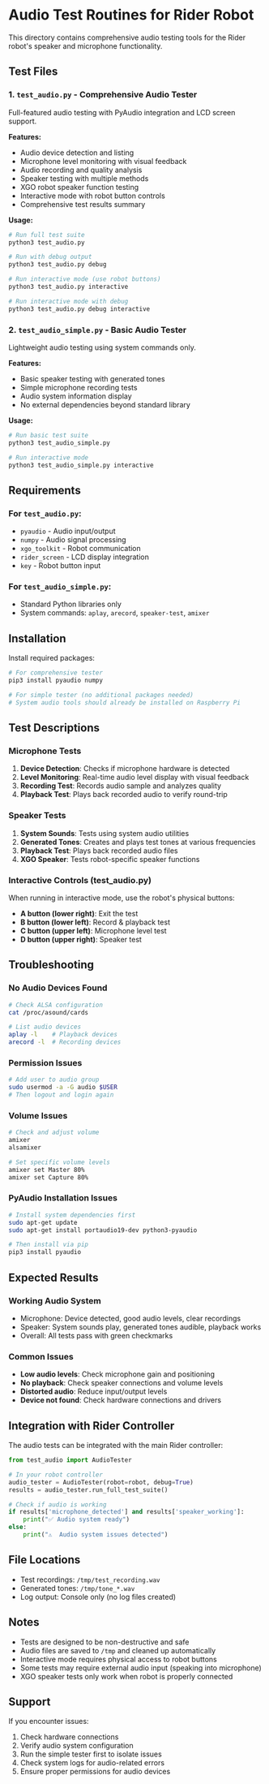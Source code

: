 # Audio Test Routines for Rider Robot

This directory contains comprehensive audio testing tools for the Rider robot's speaker and microphone functionality.

## Test Files

### 1. `test_audio.py` - Comprehensive Audio Tester
Full-featured audio testing with PyAudio integration and LCD screen support.

**Features:**
- Audio device detection and listing
- Microphone level monitoring with visual feedback
- Audio recording and quality analysis
- Speaker testing with multiple methods
- XGO robot speaker function testing
- Interactive mode with robot button controls
- Comprehensive test results summary

**Usage:**
```bash
# Run full test suite
python3 test_audio.py

# Run with debug output
python3 test_audio.py debug

# Run interactive mode (use robot buttons)
python3 test_audio.py interactive

# Run interactive mode with debug
python3 test_audio.py debug interactive
```

### 2. `test_audio_simple.py` - Basic Audio Tester
Lightweight audio testing using system commands only.

**Features:**
- Basic speaker testing with generated tones
- Simple microphone recording tests
- Audio system information display
- No external dependencies beyond standard library

**Usage:**
```bash
# Run basic test suite
python3 test_audio_simple.py

# Run interactive mode
python3 test_audio_simple.py interactive
```

## Requirements

### For `test_audio.py`:
- `pyaudio` - Audio input/output
- `numpy` - Audio signal processing
- `xgo_toolkit` - Robot communication
- `rider_screen` - LCD display integration
- `key` - Robot button input

### For `test_audio_simple.py`:
- Standard Python libraries only
- System commands: `aplay`, `arecord`, `speaker-test`, `amixer`

## Installation

Install required packages:
```bash
# For comprehensive tester
pip3 install pyaudio numpy

# For simple tester (no additional packages needed)
# System audio tools should already be installed on Raspberry Pi
```

## Test Descriptions

### Microphone Tests

1. **Device Detection**: Checks if microphone hardware is detected
2. **Level Monitoring**: Real-time audio level display with visual feedback
3. **Recording Test**: Records audio sample and analyzes quality
4. **Playback Test**: Plays back recorded audio to verify round-trip

### Speaker Tests

1. **System Sounds**: Tests using system audio utilities
2. **Generated Tones**: Creates and plays test tones at various frequencies
3. **Playback Test**: Plays back recorded audio files
4. **XGO Speaker**: Tests robot-specific speaker functions

### Interactive Controls (test_audio.py)

When running in interactive mode, use the robot's physical buttons:
- **A button (lower right)**: Exit the test
- **B button (lower left)**: Record & playback test
- **C button (upper left)**: Microphone level test  
- **D button (upper right)**: Speaker test

## Troubleshooting

### No Audio Devices Found
```bash
# Check ALSA configuration
cat /proc/asound/cards

# List audio devices
aplay -l    # Playback devices
arecord -l  # Recording devices
```

### Permission Issues
```bash
# Add user to audio group
sudo usermod -a -G audio $USER
# Then logout and login again
```

### Volume Issues
```bash
# Check and adjust volume
amixer
alsamixer

# Set specific volume levels
amixer set Master 80%
amixer set Capture 80%
```

### PyAudio Installation Issues
```bash
# Install system dependencies first
sudo apt-get update
sudo apt-get install portaudio19-dev python3-pyaudio

# Then install via pip
pip3 install pyaudio
```

## Expected Results

### Working Audio System
- Microphone: Device detected, good audio levels, clear recordings
- Speaker: System sounds play, generated tones audible, playback works
- Overall: All tests pass with green checkmarks

### Common Issues
- **Low audio levels**: Check microphone gain and positioning
- **No playback**: Check speaker connections and volume levels
- **Distorted audio**: Reduce input/output levels
- **Device not found**: Check hardware connections and drivers

## Integration with Rider Controller

The audio tests can be integrated with the main Rider controller:

```python
from test_audio import AudioTester

# In your robot controller
audio_tester = AudioTester(robot=robot, debug=True)
results = audio_tester.run_full_test_suite()

# Check if audio is working
if results['microphone_detected'] and results['speaker_working']:
    print("✅ Audio system ready")
else:
    print("⚠️  Audio system issues detected")
```

## File Locations

- Test recordings: `/tmp/test_recording.wav`
- Generated tones: `/tmp/tone_*.wav`
- Log output: Console only (no log files created)

## Notes

- Tests are designed to be non-destructive and safe
- Audio files are saved to `/tmp` and cleaned up automatically
- Interactive mode requires physical access to robot buttons
- Some tests may require external audio input (speaking into microphone)
- XGO speaker tests only work when robot is properly connected

## Support

If you encounter issues:
1. Check hardware connections
2. Verify audio system configuration
3. Run the simple tester first to isolate issues
4. Check system logs for audio-related errors
5. Ensure proper permissions for audio devices 
